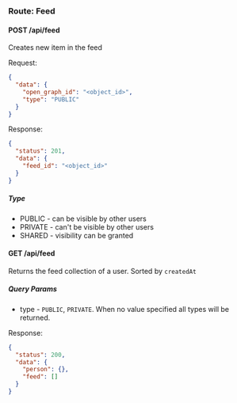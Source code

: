 ### Route: Feed

#### POST /api/feed

Creates new item in the feed

Request:

```json
{
  "data": {
    "open_graph_id": "<object_id>",
    "type": "PUBLIC"
  }
}
```

Response:

```json
{
  "status": 201,
  "data": {
    "feed_id": "<object_id>"
  }
}
```

##### Type
- PUBLIC - can be visible by other users
- PRIVATE - can't be visible by other users
- SHARED - visibility can be granted

#### GET /api/feed

Returns the feed collection of a user. Sorted by `createdAt`


##### Query Params
- type - `PUBLIC`, `PRIVATE`. When no value specified all types will be returned.

Response:

```json
{
  "status": 200,
  "data": {
    "person": {},
    "feed": []
  }
}
```
